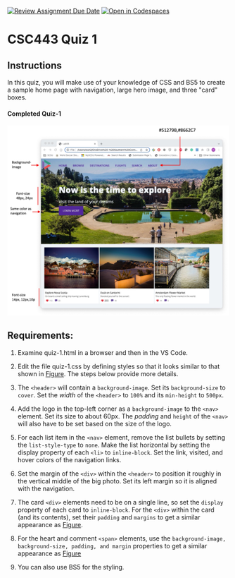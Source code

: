 [![Review Assignment Due Date](https://classroom.github.com/assets/deadline-readme-button-24ddc0f5d75046c5622901739e7c5dd533143b0c8e959d652212380cedb1ea36.svg)](https://classroom.github.com/a/mK-_3wCf)
[![Open in Codespaces](https://classroom.github.com/assets/launch-codespace-7f7980b617ed060a017424585567c406b6ee15c891e84e1186181d67ecf80aa0.svg)](https://classroom.github.com/open-in-codespaces?assignment_repo_id=12590580)
# CSC443 Quiz 1

## Instructions

In this quiz, you will make use of your knowledge of CSS and BS5 to create a sample home page with navigation, large hero image, and three "card" boxes.

#### Completed Quiz-1
![Quiz-1](quiz-1.jpg)

## Requirements:

1. Examine quiz-1.html in a browser and then in the VS Code. 
1. Edit the file quiz-1.css by defining styles so that it looks similar to that shown in [Figure](#completed-quiz-1). The steps below provide more details. 
1. The `<header>` will contain a `background-image`. Set its `background-size` to `cover`. Set the $width$ of the `<header>` to `100%` and its `min-height` to `500px`.
1. Add the logo in the top-left corner as a `background-image` to the `<nav>` element. Set its size to about 60px. The $padding$ and `height` of the `<nav>` will also have to be set based on the size of the logo.
1. For each list item in the `<nav>` element, remove the list bullets by setting the `list-style-type` to `none`. Make the list horizontal by setting the display property of each `<li>` to `inline-block`. Set the link, visited, and hover colors of the navigation links. 
1. Set the margin of the `<div>` within the `<header>` to position it roughly in the vertical middle of the big photo. Set its left margin so it is aligned with the navigation.

1. The card `<div>` elements need to be on a single line, so set the `display` property of each card to `inline-block`. For the `<div>` within the card (and its contents), set their `padding` and `margins` to get a similar appearance as [Figure](#completed-quiz-1).

1. For the heart and comment `<span>` elements, use the `background-image, background-size, padding, and margin` properties to get a similar appearance as [Figure](#completed-quiz-1)

1. You can also use BS5 for the styling. 


